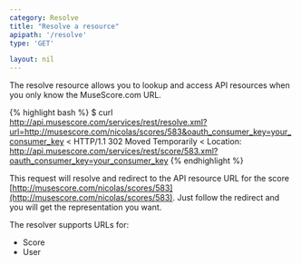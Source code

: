 ```yaml
---
category: Resolve
title: "Resolve a resource"
apipath: '/resolve'
type: 'GET'

layout: nil
---
```


The resolve resource allows you to lookup and access API resources when you only know the MuseScore.com URL.

{% highlight bash %}
$ curl http://api.musescore.com/services/rest/resolve.xml?url=http://musescore.com/nicolas/scores/583&oauth_consumer_key=your_consumer_key
< HTTP/1.1 302 Moved Temporarily
< Location: http://api.musescore.com/services/rest/score/583.xml?oauth_consumer_key=your_consumer_key
{% endhighlight %}


This request will resolve and redirect to the API resource URL for the score [http://musescore.com/nicolas/scores/583](http://musescore.com/nicolas/scores/583). Just follow the redirect and you will get the representation you want.

The resolver supports URLs for:

* Score
* User
